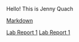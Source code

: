 Hello! This is Jenny Quach 

[Markdown](https://hoatuyet423.github.io/cse15l-lab-reports/jennyfile.html)

[Lab Report 1](lab-report-1-week-2.html)
[Lab Report 1](https://<your-username>.github.io/<your-lab-reports-repo>/lab-report-1-week-2.html)
